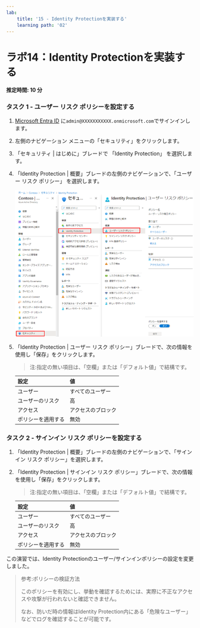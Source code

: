 ```yaml
---
lab:
    title: '15 - Identity Protectionを実装する'
    learning path: '02'
---
```


# ラボ14：Identity Protectionを実装する

#### 推定時間: 10 分

### タスク 1 - ユーザー リスク ポリシーを設定する

1. [Microsoft Entra ID]( https://portal.azure.com/#blade/Microsoft_AAD_IAM/ActiveDirectoryMenuBlade/Overview) に`admin@XXXXXXXXXXX.onmicrosoft.com`でサインインします。

1. 左側のナビゲーション メニューの「セキュリティ」をクリックします。

1. 「セキュリティ | はじめに」ブレードで 「Identity Protection」 を選択します。

1. 「Identity Protection | 概要」ブレードの左側のナビゲーションで、「ユーザー リスク ポリシー」 を選択します。

    ![「ユーザー リスク ポリシー」ページと強調表示された参照パスを表示する画面イメージ](./media/lp2-mod4-browse-to-identity-protection.png)

1. 「Identity Protection | ユーザー リスク ポリシー」ブレードで、次の情報を使用し「保存」をクリックします。

    > 注:指定の無い項目は、「空欄」または「デフォルト値」で結構です。

    | 設定               | 値                 |
    | :----------------- | ------------------ |
    | ユーザー           | すべてのユーザー   |
    | ユーザーのリスク   | 高                 |
    | アクセス           | アクセスのブロック |
    | ポリシーを適用する | 無効               |

    

### タスク 2 - サインイン リスク ポリシーを設定する

1. 「Identity Protection | 概要」ブレードの左側のナビゲーションで、「サインイン リスク ポリシー」を選択します。

1. 「Identity Protection | サインイン リスク ポリシー」ブレードで、次の情報を使用し「保存」をクリックします。

   > 注:指定の無い項目は、「空欄」または「デフォルト値」で結構です。

   | 設定               | 値                 |
   | :----------------- | ------------------ |
   | ユーザー           | すべてのユーザー   |
   | ユーザーのリスク   | 高                 |
   | アクセス           | アクセスのブロック |
   | ポリシーを適用する | 無効               |



この演習では、Identity Protectionのユーザー/サインインポリシーの設定を変更しました。

> 参考:ポリシーの検証方法
>
>  このポリシーを有効にし、挙動を確認するためには、実際に不正なアクセスや攻撃が行われないと確認できません。
>
>  なお、防いだ時の情報はIdentity Protection内にある「危険なユーザー」などでログを確認することが可能です。 


